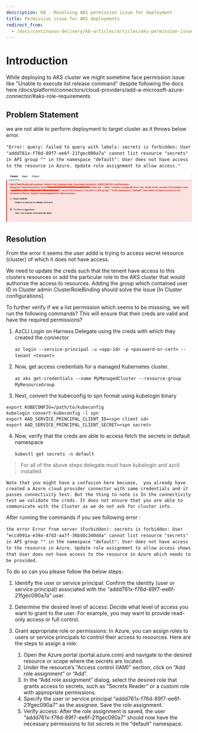 ```yaml
---
description: KB - Resolving AKS permission issue for deployment
title: Permission issue for AKS deployments
redirect_from:
  - /docs/continuous-delivery/kb-articles/articles/aks-permission-issues
---
```


# Introduction

While deploying to AKS cluster we might sometime face permission issue like "Unable to execute list release command" despite following the docs here /docs/platform/connectors/cloud-providers/add-a-microsoft-azure-connector/#aks-role-requirements 

## Problem Statement

we are not able to perform deployment to target cluster as it throws below error.

`"Error: query: failed to query with labels: secrets is forbidden: User "addd761x-f76d-89f7-ee6f-21fgec090a7a" cannot list resource "secrets" in API group "" in the namespace "default": User does not have access to the resource in Azure. Update role assignment to allow access."`

![](./static/akserrorimage.png)

## Resolution

From the error it seems the user addd is trying to access secret resource (cluster) of which it does not have access.

We need to update the creds such that the tenent have access to this clusters resources or add the particular role to the AKS cluster that would authorise the access to resources. Adding the group which contained user ID in Cluster admin ClusterRoleBinding should solve the issue [In Cluster configurations].

To further verify if we a list permission which seems to be misssing, we will run the following commands? This will ensure that their creds are valid and have the required permissions?
 
1. AzCLI Login on Harness Delegate using the creds with which they created the connector

   `az login --service-principal -u <app-id> -p <password-or-cert> --tenant <tenant>`
 
2. Now, get access credentials for a managed Kubernetes cluster.

   `az aks get-credentials --name MyManagedCluster --resource-group MyResourceGroup`
 
3. Next, convert the kubeconfig to spn format using kubelogin binary
  ```
  export KUBECONFIG=/path/to/kubeconfig
  kubelogin convert-kubeconfig -l spn
  export AAD_SERVICE_PRINCIPAL_CLIENT_ID=<spn client id>
  export AAD_SERVICE_PRINCIPAL_CLIENT_SECRET=<spn secret>
  ```
 
4. Now, verify that the creds are able to access fetch the secrets in default namespace
   
   `kubectl get secrets -n default`

 
> For all of the above steps delegate must have kubelogin and azcli installed


```
Note that you might have a confusion here becuase,  you already have created a Azure cloud provider connector with same credentials and it passes connectivity test. But the thing to note is In the connectivity test we validate the creds. It does not ensure that you are able to communicate with the Cluster as we do not ask for cluster info.

```
After running the commands if you see following error : 

`the error Error from server (Forbidden): secrets is forbidden: User "eccd991a-e39a-47d3-aa7f-36bddc340d4a" cannot list resource "secrets" in API group "" in the namespace "default": User does not have access to the resource in Azure. Update role assignment to allow access shows that User does not have access to the resource in Azure which needs to be provided.`
 
To do so can you please follow the below steps: 
 
1. Identify the user or service principal: Confirm the identity (user or service principal) associated with the “addd761x-f76d-89f7-ee6f-21fgec090a7a” user.

2. Determine the desired level of access: Decide what level of access you want to grant to the user. For example, you may want to provide read-only access or full control.

3. Grant appropriate role or permissions: In Azure, you can assign roles to users or service principals to control their access to resources. Here are the steps to assign a role:

	1. Open the Azure portal (portal.azure.com) and navigate to the desired resource or scope where the secrets are 	   located.
	2. Under the resource’s “Access control (IAM)” section, click on “Add role assignment” or “Add”.
	3. In the “Add role assignment” dialog, select the desired role that grants access to secrets, such as “Secrets 	   Reader” or a custom role with appropriate permissions.
	4. Specify the user or service principal “addd761x-f76d-89f7-ee6f-21fgec090a7” as the assignee.
	   Save the role assignment.
	5. Verify access: After the role assignment is saved, the user “addd761x-f76d-89f7-ee6f-21fgec090a7” should now    	   have the necessary permissions to list secrets in the “default” namespace.



